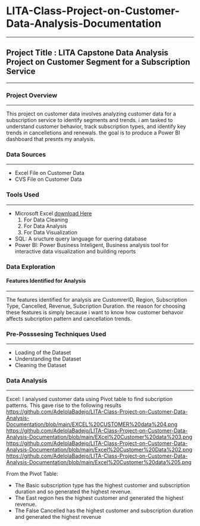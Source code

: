 # LITA-Class-Project-on-Customer-Data-Analysis-Documentation
---
## Project Title : LITA Capstone Data Analysis Project on Customer Segment for a Subscription Service
---
### Project Overview
---
This project on customer data involves analyzing customer data for a subscription service to identify segments and trends.
i am tasked to understand customer behavior, track subscription types, and identify key trends in cancelletions and renewals.
the goal is to produce a Power BI dashboard that presnts my analysis.

### Data Sources
---
- Excel File on Customer Data
- CVS File on Customer Data

### Tools Used
---
- Microsoft Excel [download Here](https://www.microsoft.com)
    1. For Data Cleaning
    2. For Data Analysis
    3. For Data Visualization
- SQL: A sructure query language for quering database
- Power BI: Power Business Inteligent, Business analysis tool for interactive data visualization and building reports

### Data Exploration
#### Features Identified for Analysis 
---
The features identified for analysis are CustomrerID, Region, Subscription Type, Cancelled, Revenue, Subcription Duration.
the reason for choosing these features is simply because i want to know how customer behavoir affects subcription pattern and
cancellation trends.

### Pre-Posssesing Techniques Used
---
- Loading of the Dataset
- Understanding the Dataset
- Cleaning the Dataset

### Data Analysis
---
Excel: I analysed customer data using Pivot table to find subcription patterns. This gave rise to the following results
https://github.com/AdelolaBadejo/LITA-Class-Project-on-Customer-Data-Analysis-Documentation/blob/main/EXCEL%20CUSTOMER%20data%204.png
https://github.com/AdelolaBadejo/LITA-Class-Project-on-Customer-Data-Analysis-Documentation/blob/main/EXcel%20Customer%20data%203.png
https://github.com/AdelolaBadejo/LITA-Class-Project-on-Customer-Data-Analysis-Documentation/blob/main/Excel%20Customer%20Data%202.png
https://github.com/AdelolaBadejo/LITA-Class-Project-on-Customer-Data-Analysis-Documentation/blob/main/Excel%20Customer%20data%205.png

From the Pivot Table: 
- The Basic subscription type has the highest customer and subscription duration and so generated the highest revenue.
- The East region hes the highest customer and generated the highest revenue.
- The False Cancelled has the highest customer and subscription duration and generated the highest revenue
